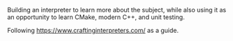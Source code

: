 Building an interpreter to learn more about the subject, while also using it as an opportunity to learn CMake, modern C++, and unit testing. 

Following https://www.craftinginterpreters.com/ as a guide.

